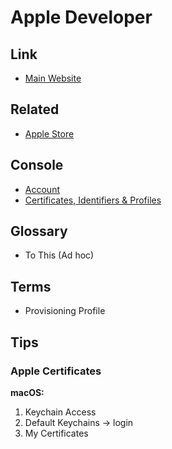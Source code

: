 # Apple Developer

## Link

- [Main Website](https://developer.apple.com/)

## Related

- [Apple Store](./store/README.md)

## Console

- [Account](https://developer.apple.com/account/)
- [Certificates, Identifiers & Profiles](https://developer.apple.com/account/resources/)

## Glossary

- To This (Ad hoc)

## Terms

- Provisioning Profile

## Tips

### Apple Certificates

**macOS:**

1. Keychain Access
2. Default Keychains -> login
3. My Certificates
